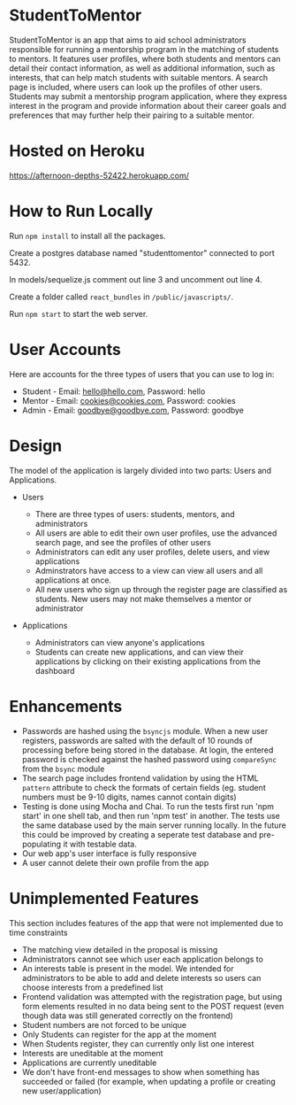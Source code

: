 # StudentToMentor

StudentToMentor is an app that aims to aid school administrators responsible for running a mentorship program in the matching of students to mentors. It features user profiles, where both students and mentors can detail their contact information, as well as additional information, such as interests, that can help match students with suitable mentors. A search page is included, where users can look up the profiles of other users. Students may submit a mentorship program application, where they express interest in the program and provide information about their career goals and preferences that may further help their pairing to a suitable mentor.

# Hosted on Heroku

https://afternoon-depths-52422.herokuapp.com/

# How to Run Locally

Run `npm install` to install all the packages.

Create a postgres database named "studenttomentor" connected to port 5432.

In models/sequelize.js comment out line 3 and uncomment out line 4.

Create a folder called `react_bundles` in `/public/javascripts/`.

Run `npm start` to start the web server.

# User Accounts

Here are accounts for the three types of users that you can use to log in:
- Student - Email: hello@hello.com, Password: hello
- Mentor - Email: cookies@cookies.com, Password: cookies
- Admin - Email: goodbye@goodbye.com, Password: goodbye

# Design

The model of the application is largely divided into two parts: Users and Applications.

- Users

  - There are three types of users: students, mentors, and administrators
  - All users are able to edit their own user profiles, use the advanced search page, and see the profiles of other users
  - Administrators can edit any user profiles, delete users, and view applications
  - Adminstrators have access to a view can view all users and all applications at once.
  - All new users who sign up through the register page are classified as students. New users may not make themselves a mentor or administrator

- Applications

  - Administrators can view anyone's applications
  - Students can create new applications, and can view their applications by clicking on their existing applications from the dashboard

# Enhancements

- Passwords are hashed using the `bsyncjs` module. When a new user registers, passwords are salted with the default of 10 rounds of processing before being stored in the database. At login, the entered password is checked against the hashed password using `compareSync` from the `bsync` module
- The search page includes frontend validation by using the HTML `pattern` attribute to check the formats of certain fields (eg. student numbers must be 9-10 digits, names cannot contain digits)
- Testing is done using Mocha and Chai. To run the tests first run 'npm start' in one shell tab, and then run 'npm test' in another. The tests use the same database used by the main server running locally. In the future this could be improved by creating a seperate test database and pre-populating it with testable data.
- Our web app's user interface is fully responsive
- A user cannot delete their own profile from the app

# Unimplemented Features

This section includes features of the app that were not implemented due to time constraints

- The matching view detailed in the proposal is missing
- Administrators cannot see which user each application belongs to
- An interests table is present in the model. We intended for administrators to be able to add and delete interests so users can choose interests from a predefined list
- Frontend validation was attempted with the registration page, but using form elements resulted in no data being sent to the POST request (even though data was still generated correctly on the frontend)
- Student numbers are not forced to be unique
- Only Students can register for the app at the moment
- When Students register, they can currently only list one interest
- Interests are uneditable at the moment
- Applications are currently uneditable
- We don't have front-end messages to show when something has succeeded or failed (for example, when updating a profile or creating new user/application)
